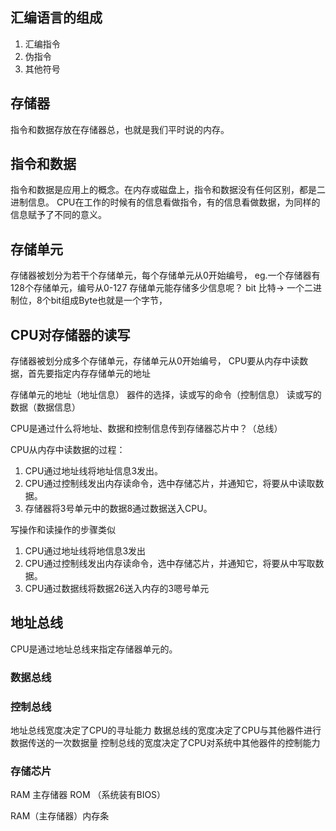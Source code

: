 ## 汇编语言的组成
1. 汇编指令
2. 伪指令
3. 其他符号

## 存储器
指令和数据存放在存储器总，也就是我们平时说的内存。

## 指令和数据
指令和数据是应用上的概念。在内存或磁盘上，指令和数据没有任何区别，都是二进制信息。
CPU在工作的时候有的信息看做指令，有的信息看做数据，为同样的信息赋予了不同的意义。


## 存储单元
存储器被划分为若干个存储单元，每个存储单元从0开始编号，
eg.一个存储器有128个存储单元，编号从0-127
存储单元能存储多少信息呢？
bit 比特-> 一个二进制位，8个bit组成Byte也就是一个字节，

## CPU对存储器的读写
存储器被划分成多个存储单元，存储单元从0开始编号，
CPU要从内存中读数据，首先要指定内存存储单元的地址

存储单元的地址（地址信息）
器件的选择，读或写的命令（控制信息）
读或写的数据（数据信息）

CPU是通过什么将地址、数据和控制信息传到存储器芯片中？（总线）


CPU从内存中读数据的过程：
1. CPU通过地址线将地址信息3发出。
2. CPU通过控制线发出内存读命令，选中存储芯片，并通知它，将要从中读取数据。
3. 存储器将3号单元中的数据8通过数据送入CPU。

写操作和读操作的步骤类似
1. CPU通过地址线将地信息3发出
2. CPU通过控制线发出内存读命令，选中存储芯片，并通知它，将要从中写取数据。
3. CPU通过数据线将数据26送入内存的3嗯号单元

## 地址总线
CPU是通过地址总线来指定存储器单元的。
### 数据总线
### 控制总线

地址总线宽度决定了CPU的寻址能力
数据总线的宽度决定了CPU与其他器件进行数据传送的一次数据量
控制总线的宽度决定了CPU对系统中其他器件的控制能力


### 存储芯片

RAM 主存储器
ROM （系统装有BIOS）

RAM（主存储器）内存条
